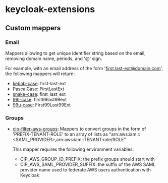 # keycloak-extensions

## Custom mappers

### Email

Mappers allowing to get unique identifier string based on the email, removing domain name, periods, and '@' sign.

For example, with an email address of the form 'first.last-ext@domain.com', the following mappers will return:
-   [kebab-case](https://en.wiktionary.org/wiki/kebab_case): first-last-ext
-   [PascalCase](https://en.wiktionary.org/wiki/Pascal_case): FirstLastExt
-   [snake-case](https://en.wiktionary.org/wiki/snake_case): first_last_ext
-   [99l-case](#): first99last99ext
-   [99u-case](#): First99Last99Ext

### Groups

-   [cip-filter-aws-groups](cip-filter-aws-groups.js): Mappers to convert groups in the form of 'PREFIX-TENANT-ROLE' to an array of lists as "arn:aws:iam::<TENANT>:<SAML_PROVIDER>,arn:aws:iam::TENANT:role/ROLE"

    This mapper requires the following environment variables:

    -    CIP_AWS_GROUP_ID_PREFIX: the prefix groups should start with
    -    CIP_AWS_SAML_PROVIDER_SUFFIX: the suffix of the AWS SAML provider name used to federate AWS users authentication with Keycloak